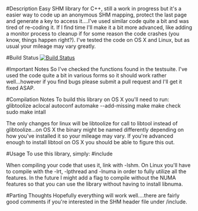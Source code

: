 #Description
Easy SHM library for C++, still a work in progress but it's 
a easier way to code up an anonymous SHM mapping, protect
the last page and generate a key to access it....I've used
similar code quite a bit and was tired of re-coding it.  If
I find time I'll make it a bit more advanced, like adding
a monitor process to cleanup if for some reason the code
crashes (you know, things happen right?).  I've tested the
code on OS X and Linux, but as usual your mileage may vary
greatly.

#Build Status
[![Build Status](https://travis-ci.org/RaftLib/shm.svg?branch=master)](https://travis-ci.org/RaftLib/shm)

#Important Notes
So I've checked the functions found in the testsuite.  I've
used the code quite a bit in various forms so it should work
rather well...however if you find bugs please submit a pull
request and I'll get it fixed ASAP.

#Compilation Notes
To build this library on OS X you'll need to run: 
glibtoolize
aclocal
autoconf
automake --add-missing
make
make check
sudo make intall

The only changes for linux will be libtoolize for 
call to libtool instead of glibtoolize...on OS X
the binary might be named differently depending 
on how you've installed it so your mileage may 
vary.  If you're advanced enough to install libtool
on OS X you should be able to figure this out.


#Usage
To use this library, simply:
\#include <shm>

When compiling your code that uses it, link with -lshm.  On 
Linux you'll have to compile with the -lrt, -lpthread and 
-lnuma in order to fully utilize all the features.  In 
the future I might add a flag to compile without the NUMA
features so that you can use the library without having 
to install libnuma.

#Parting Thoughts
Hopefully everything will work well....there are fairly good comments
if you're interested in the SHM header file under /include.


